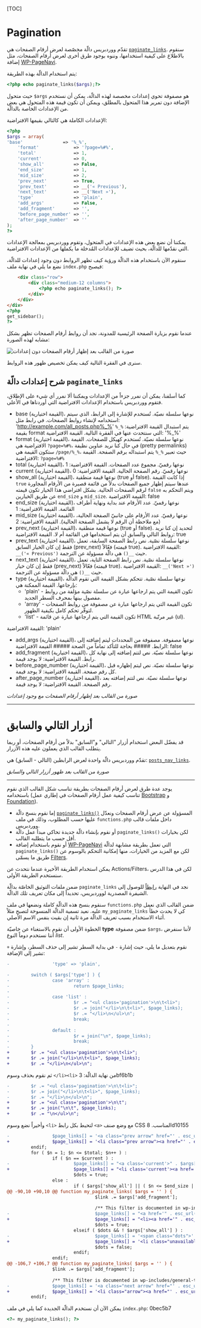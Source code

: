 [TOC]
# Pagination

تقدّم ووردبريس دالّة مخصّصة لعرض أرقام الصفحات هي [`paginate_links`](http://codex.wordpress.org/Function_Reference/paginate_links).
سنقوم بالاطلاع على كيفية استخدامها، وننوه بوجود طرق أخرى لعرض أرقام الصفحات، مثل إضافة  [WP-PageNavi](https://wordpress.org/plugins/wp-pagenavi/).

يتم استخدام الدالّة بهذه الطريقة:
```php
<?php echo paginate_links($args);?>
```

حيث متحول `$args` هو مصفوفة تحوي إعدادات مخصصة لهذه الدالّة، يمكن أن نستخدم الإضافة دون تمرير هذا المتحول بالمطلق، ويمكن أن تكون قيمة هذه المتحول هي بعض من الإعدادات الخاصة بالدالّة.

الإعدادات الكاملة هي كالتالي بقيمها الافتراضية:
```php
<?php
$args = array(
'base'               => '%_%',
    'format'             => '?page=%#%',
    'total'              => 1,
    'current'            => 0,
    'show_all'           => False,
    'end_size'           => 1,
    'mid_size'           => 2,
    'prev_next'          => True,
    'prev_text'          => __('« Previous'),
    'next_text'          => __('Next »'),
    'type'               => 'plain',
    'add_args'           => False,
    'add_fragment'       => '',
    'before_page_number' => '',
    'after_page_number'  => ''
);
?>
```

يمكننا أن نضع بعض هذه الإعدادات في المتحول، وتقوم ووردبريس بمعالجة الإعدادات التي نقدّمها للدالّة، بحيث تضيف للإعدادات المُدخلة ما يكملها من الإعدادات الافتراضية.

سنقوم الآن باستخدام هذه الدالّة ورؤية كيف تظهر الروابط دون وجود إعدادات للدالّة، نضع ما يلي في نهاية ملف `index.php` فيصبح:
```html
	<div class="row">
		<div class="medium-12 columns">
			<?php echo paginate_links(); ?>	
		</div>
	</div>
</div>
<?php
get_sidebar();
?>

```

عندما نقوم بزيارة الصفحة الرئيسية للمدونة، نجد أن روابط أرقام الصفحات تظهر بشكل مشابه لهذه الصورة:

![صورة من القالب بعد إظهار أرقام الصفحات دون إعدادات](https://i.imgur.com/LYDicSk.png)


سنرى في الفقرة التالية كيف يمكن تخصيص ظهور هذه الروابط.

## شرح إعدادات دالّة `paginate_links`
كما أسلفنا، يمكن أن نمرر جزءاً من الإعدادات ويمكننا ألا نمرر أي شيء على الإطلاق، فتقوم ووردبريس باستخدام الإعدادات الافتراضية التي أوردناها في الأعلى.

- base
(القيمة اختيارية)، نوعها سلسلة نصيّة.
تُستخدم للإشارة إلى الرابط، الذي سيتم استخدامه لإنشاء روابط الصفحات.
في رابط مثل: 'http://example.com/all_posts.php%_%' يتم استبدال القيمة الافتراضية: `%_%` بقيمة format التي سنتحدث عنها في الفقرة التالية.
القيمة الافتراضية: '%_%'
- format
(القيمة اختيارية)، نوعها سلسلة نصيّة.
تُستخدم كهيكل للصفحات. القيمة الافتراضية هي `?page=%#%`، في حال كنا نريد عناوين نظيفة (pretty permalinks) ستكون القيمة هي `/page/%_%`، حيث تعبير `%_%` يتم استبداله برقم الصفحة.
القيمة الافتراضية: `?page=%#%`
- total
(القيمة اختيارية)، نوعها رقميّ.
مجموع عدد الصفحات.
القيمة الافتراضية: 1
- current
(القيمة اختيارية)، نوعها رقميّ.
رقم الصفحة الحالية.
القيمة الافتراضية: 0
- show_all
(القيمة اختيارية)، نوعها قيمة منطقية (true أو false).
إذا كانت القيمة `true` عندها سيتم إظهار جميع الصفحات بدلاً من قائمة قصيرة من الأرقام المجاورة لرقم الصفحات الحالية. بشكل افتراضي هذا الخيار تكون قيمته `false` ويتم التحكم به عن طريق الخيارين `end_size` و `mid_size`.
القيمة الافتراضية: false
- end_size
(القيمة اختيارية)، نوعها رقميّ.
عدد الأرقام عند بداية ونهاية أطراف القائمة.
القيمة الافتراضية: 1
- mid_size
(القيمة اختيارية)، نوعها رقميّ.
عدد الأرقام على جانبيّ الصفحة الحالية، (مع ملاحظة أن الرقم لا يشمل الصفحة الحالية).
القيمة الافتراضية: 2
- prev_next
(القيمة اختيارية)، نوعها قيمة منطقية (true أو false).
لتحديد إن كنا نريد روابط التالي والسابق أن يتم استخدامها في القائمة أم لا.
القيمة الافتراضية: true
- prev_text
(القيمة اختيارية)، نوعها سلسلة نصّية.
نص رابط الصفحة السابقة، تعمل فقط إن كان الخيار السابق (prev_next) فعّالاً (قيمته true).
القيمة الافتراضية: `__('« Previous')` حيث `__()` هي دالّة مسؤولة عن الترجمة.
- next_text
(القيمة اختيارية)، نوعها سلسلة نصّية.
نص رابط الصفحة التاية، تعمل فقط إن كان خيار (prev_next) فعّالاً (قيمته true).
القيمة الافتراضية: `__('Next »')` حيث `__()` هي دالّة مسؤولة عن الترجمة.
- type
(القيمة اختيارية)، نوعها سلسلة نصّية.
تتحكم بشكل القيمة التي تقوم الدالّة بإرجاعها. القيمة الممكنة هي:
    - 'plain' - تكون القيمة التي يتم ارجاعها عبارة عن سلسلة نصّية مؤلفة من روابط مفصول بينها بمحرف السطر الجديد.
    - 'array' - تكون القيمة التي يتم ارجاعها عبارة عن مصفوفة من روابط الصفحات لتوفّر تحكم كامل بكيفية الظهور.
    - 'list' - تكون القيمة التي يتم ارجاعها عبارة عن قائمة HTML غير مرتّبة (ul).

القيمة الافتراضية: 'plain'

- add_args
(القيمة اختيارية)، نوعها مصفوفة.
مصفوفة من المحددات ليتم إضافته إلى الرابط. ##### بحاجة للتأكد تماماً من الصحة #####
القيمة الافتراضية: false
- add_fragment
(القيمة اختيارية)، نوعها سلسلة نصيّة.
نص لتتم إضافته إلى نهاية كل رابط.
القيمة الافتراضية: لا يوجد قيمة.
- before_page_number
(القيمة اختيارية)، نوعها سلسلة نصيّة.
نص ليتم إظهاره قبل كل رقم صفحة.
القيمة الافتراضية: لا يوجد قيمة.
- after_page_number
(القيمة اختيارية)، نوعها سلسلة نصيّة.
نص لتتم إضافته بعد رقم الصفحة.
القيمة الافتراضية: لا يوجد قيمة.


*صورة من القالب بعد إظهار أرقام الصفحات مع وجود إعدادات*

---

# أزرار التالي والسابق

قد يفضّل البعض استخدام أزرار "التالي" و"السابق" بدلاً من أرقام الصفحات، أو ربما يتطلب القالب الذي يعملون عليه هذه الأزرار.

تقدّم ووردبريس دالّة واحدة لعرض الرابطين (التالي - السابق) هي: [`posts_nav_links`](http://codex.wordpress.org/Function_Reference/posts_nav_link).


*صورة من القالب بعد ظهور أزرار التالي والسابق*

-------------------------------------------------------------------------------





يوجد عدة طرق لعرض أرقام الصفحات بطريقة تناسب شكل القالب الذي نقوم باستخدامه (تناسب كيفية عمل أرقام الصفحات في إطاري عمل [Bootstrap](http://getbootstrap.com) و [Foundation](http://foundation.zurb.com/)).

- إما نقوم بنسخ دالّة [`paginate_links()`](http://codex.wordpress.org/Function_Reference/paginate_links) المسؤولة عن عرض أرقام الصفحات ونعدّل عليها حسب المطلوب، وذلك في ملف `functions.php` داخل ملفات قالب ووردبريس.
- أو نقوم بإنشاء دالّة جديدة تحاكي مبدأ عمل دالّة `paginate_links()` لكن بخيارات أقل حسب ما يتطلبه القالب.
- أو نقوم باستخدام إضافة [WP-PageNavi](https://wordpress.org/plugins/wp-pagenavi/) التي تعمل بطريقة مشابهة لدالّة `paginate_links()` لكن مع المزيد من الخيارات، منها إمكانية التحكم بالوسوم عن طريق ما يسمّى [Filters](http://codex.wordpress.org/Plugin_API/Filter_Reference).

يمكن استخدام الطريقة الأخيرة عندما نتحدث عن Actions/Filters، لكن في هذا الدرس سنستخدم الطريقة الأولى.

ضمن ملفات التوثيق الخاصّة بدالّة `paginate_links` نجد في النهاية [رابطاً](https://core.trac.wordpress.org/browser/tags/4.1/src/wp-includes/general-template.php#L2587) للوصول إلى الشيفرة المصدرية لووردبريس، تحديداً إلى مكان تعريف تلك الدالّة.

سنقوم بنسخ هذه الدالّة كاملة ونضعها في ملف `functions.php` ضمن القالب الذي نعمل عليه. نعيد تسمية الدالّة المنسوخة لتصبح مثلاً `my_paginate_links` كي لا يحدث خطأ أثناء الاستخدام بسبب تعريف الدالّة مرة ثانية إن بقيت بنفس الاسم الأصلي.

الخطوة الأولى أن نقوم بالاستغناء عن خاصيّة **type** ضمن مصفوفة `$args`، ﻷننا سنفرض أننا نستخدم دوماً النوع *list*.

نقوم بتعديل ما يلي، حيث إشارة `-` في بداية السطر تشير إلى حذف السطر، وإشارة `+` تشير إلى الإضافة:
```diff
-                'type' => 'plain',
```
```diff
-        switch ( $args['type'] ) {
-                case 'array' :
-                        return $page_links;
-
-                case 'list' :
-                        $r .= "<ul class='pagination'>\n\t<li>";
-                        $r .= join("</li>\n\t<li>", $page_links);
-                        $r .= "</li>\n</ul>\n";
-                        break;
-
-                default :
-                        $r = join("\n", $page_links);
-                        break;
-        }
+        $r .= "<ul class='pagination'>\n\t<li>";
+        $r .= join("</li>\n\t<li>", $page_links);
+        $r .= "</li>\n</ul>\n";
```

ثم نقوم بحذف وسوم `</li><li>` من نهاية الدالّة:
3bf6b1b
```diff
-        $r .= "<ul class='pagination'>\n\t<li>";
-        $r .= join("</li>\n\t<li>", $page_links);
-        $r .= "</li>\n</ul>\n";
+        $r .= "<ul class='pagination'>\n\t";
+        $r .= join("\n\t", $page_links);
+        $r .= "\n</ul>\n";
```

وأخيراً نضع وسوم `<li>` لتحيط بكل رابط `<a>` مع وضع صنف CSS المناسب.
8d10155
```diff
-                $page_links[] = '<a class="prev arrow" href="' . esc_url( apply_filters( 'paginate_links', $link ) ) . '">' . $args['p
+                $page_links[] = '<li class="prev arrow"><a href="' . esc_url( apply_filters( 'paginate_links', $link ) ) . '">' . $arg
         endif;
         for ( $n = 1; $n <= $total; $n++ ) :
                 if ( $n == $current ) :
-                        $page_links[] = "<a class='current'>" . $args['before_page_number'] . number_format_i18n( $n ) . $args['after_
+                        $page_links[] = "<li class='current'><a href=''>" . $args['before_page_number'] . number_format_i18n( $n ) . $
                         $dots = true;
                 else :
                         if ( $args['show_all'] || ( $n <= $end_size || ( $current && $n >= $current - $mid_size && $n <= $current + $m
@@ -90,10 +90,10 @@ function my_paginate_links( $args = '' ) {
                                 $link .= $args['add_fragment'];
 
                                 /** This filter is documented in wp-includes/general-template.php */
-                                $page_links[] = "<a href='" . esc_url( apply_filters( 'paginate_links', $link ) ) . "'>" . $args['befo
+                                $page_links[] = "<li><a href='" . esc_url( apply_filters( 'paginate_links', $link ) ) . "'>" . $args['
                                 $dots = true;
                         elseif ( $dots && ! $args['show_all'] ) :
-                                $page_links[] = '<span class="dots">' . __( '&hellip;' ) . '</span>';
+                                $page_links[] = '<li class="unavailable"><a href="">'. __( '&hellip;' ) .'</a></li>';
                                 $dots = false;
                         endif;
                 endif;
@@ -106,7 +106,7 @@ function my_paginate_links( $args = '' ) {
                 $link .= $args['add_fragment'];
 
                 /** This filter is documented in wp-includes/general-template.php */
-                $page_links[] = '<a class="next arrow" href="' . esc_url( apply_filters( 'paginate_links', $link ) ) . '">' . $args['n
+                $page_links[] = '<li class="arrow"><a href="' . esc_url( apply_filters( 'paginate_links', $link ) ) . '">' . $args['ne
         endif;
```

يمكن الآن أن نستخدم الدالّة الجديدة كما يلي في ملف `index.php`:
0bec5b7
```php
<?= my_paginate_links(); ?>
```
